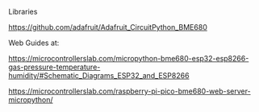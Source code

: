 Libraries

https://github.com/adafruit/Adafruit_CircuitPython_BME680


Web Guides at:

https://microcontrollerslab.com/micropython-bme680-esp32-esp8266-gas-pressure-temperature-humidity/#Schematic_Diagrams_ESP32_and_ESP8266

https://microcontrollerslab.com/raspberry-pi-pico-bme680-web-server-micropython/

